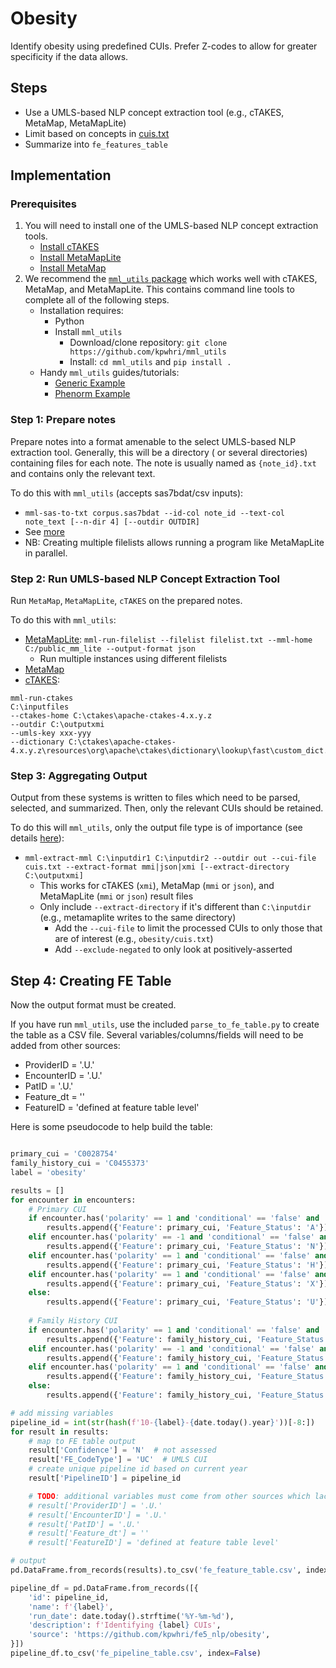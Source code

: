 # Obesity

Identify obesity using predefined CUIs. Prefer Z-codes to allow for greater specificity if the data allows.

## Steps

* Use a UMLS-based NLP concept extraction tool (e.g., cTAKES, MetaMap, MetaMapLite)
* Limit based on concepts in [cuis.txt](cuis.txt)
* Summarize into `fe_features_table`

## Implementation

### Prerequisites

1. You will need to install one of the UMLS-based NLP concept extraction tools.
    * [Install cTAKES](https://kpwhri.github.io/mml_utils/install_ctakes.html)
    * [Install MetaMapLite](https://kpwhri.github.io/mml_utils/install_metamaplite.html)
    * [Install MetaMap](https://kpwhri.github.io/mml_utils/install_mm.html)
2. We recommend the [`mml_utils` package](https://github.com/kpwhri/mml_utils/) which works well with cTAKES, MetaMap,
   and MetaMapLite. This contains command line tools to complete all of the following steps.
    * Installation requires:
        * Python
        * Install `mml_utils`
            * Download/clone repository: `git clone https://github.com/kpwhri/mml_utils`
            * Install: `cd mml_utils` and `pip install .`
    * Handy `mml_utils` guides/tutorials:
        * [Generic Example](https://github.com/kpwhri/mml_utils/blob/master/examples/complete)
        * [Phenorm Example](https://github.com/kpwhri/mml_utils/tree/master/examples/phenorm)

### Step 1: Prepare notes

Prepare notes into a format amenable to the select UMLS-based NLP extraction tool. Generally, this will be a directory (
or several directories) containing files for each note. The note is usually named as `{note_id}.txt` and contains only
the relevant text.

To do this with `mml_utils` (accepts sas7bdat/csv inputs):

* `mml-sas-to-txt corpus.sas7bdat --id-col note_id --text-col note_text [--n-dir 4] [--outdir OUTDIR]`
* See [more](https://github.com/kpwhri/mml_utils/tree/master/examples/phenorm#dataset-to-text)
* NB: Creating multiple filelists allows running a program like MetaMapLite in parallel.

### Step 2: Run UMLS-based NLP Concept Extraction Tool

Run `MetaMap`, `MetaMapLite`, `cTAKES` on the prepared notes.

To do this with `mml_utils`:

* [MetaMapLite](https://github.com/kpwhri/mml_utils/tree/master/examples/phenorm#metamaplite):
  `mml-run-filelist --filelist filelist.txt --mml-home C:/public_mm_lite --output-format json`
    * Run multiple instances using different filelists
* [MetaMap](https://github.com/kpwhri/mml_utils/tree/master/examples/phenorm#running-metamap)
* [cTAKES](https://kpwhri.github.io/mml_utils/build_umls_for_ctakes.html#run-ctakes-with-new-dictionary):

```commandline
mml-run-ctakes 
C:\inputfiles 
--ctakes-home C:\ctakes\apache-ctakes-4.x.y.z 
--outdir C:\outputxmi 
--umls-key xxx-yyy 
--dictionary C:\ctakes\apache-ctakes-4.x.y.z\resources\org\apache\ctakes\dictionary\lookup\fast\custom_dict.xml
```

### Step 3: Aggregating Output

Output from these systems is written to files which need to be parsed, selected, and summarized. Then, only the relevant
CUIs should be retained.

To do this will `mml_utils`, only the output file type is of importance (see
details [here](https://github.com/kpwhri/mml_utils/tree/master/examples/phenorm#extracting-cuis)):

* `mml-extract-mml C:\inputdir1 C:\inputdir2 --outdir out --cui-file cuis.txt --extract-format mmi|json|xmi [--extract-directory C:\outputxmi]`
  * This works for cTAKES (`xmi`), MetaMap (`mmi` or `json`), and MetaMapLite (`mmi` or `json`) result files
  * Only include `--extract-directory` if it's different than `C:\inputdir` (e.g., metamaplite writes to the same directory)
    * Add the `--cui-file` to limit the processed CUIs to only those that are of interest (e.g., `obesity/cuis.txt`)
    * Add `--exclude-negated` to only look at positively-asserted 

## Step 4: Creating FE Table

Now the output format must be created.

If you have run `mml_utils`, use the included `parse_to_fe_table.py` to create the table as a CSV file. Several variables/columns/fields will need to be added from other sources:

* ProviderID = '.U.'
* EncounterID = '.U.'
* PatID = '.U.'
* Feature_dt = ''
* FeatureID = 'defined at feature table level'
          
Here is some pseudocode to help build the table:

```python

primary_cui = 'C0028754'
family_history_cui = 'C0455373'
label = 'obesity'

results = []
for encounter in encounters:
    # Primary CUI
    if encounter.has('polarity' == 1 and 'conditional' == 'false' and 'subject' == 'patient' and 'historyOf' == 0):
        results.append({'Feature': primary_cui, 'Feature_Status': 'A'})  # Active 
    elif encounter.has('polarity' == -1 and 'conditional' == 'false' and 'subject' == 'patient' and 'historyOf' == 0):
        results.append({'Feature': primary_cui, 'Feature_Status': 'N'})  # Negated
    elif encounter.has('polarity' == 1 and 'conditional' == 'false' and 'subject' == 'patient' and 'historyOf' == 1):
        results.append({'Feature': primary_cui, 'Feature_Status': 'H'})  # Historical 
    elif encounter.has('polarity' == 1 and 'conditional' == 'false' and 'subject' != 'patient' and 'historyOf' == 0):
        results.append({'Feature': primary_cui, 'Feature_Status': 'X'})  # Other Subject
    else:
        results.append({'Feature': primary_cui, 'Feature_Status': 'U'})  # Else: unknown
        
    # Family History CUI
    if encounter.has('polarity' == 1 and 'conditional' == 'false' and 'subject' == 'family_member' and 'historyOf' == 0):
        results.append({'Feature': family_history_cui, 'Feature_Status': 'A'})  # Active 
    elif encounter.has('polarity' == -1 and 'conditional' == 'false' and 'subject' == 'family_member' and 'historyOf' == 0):
        results.append({'Feature': family_history_cui, 'Feature_Status': 'N'})  # Negated
    elif encounter.has('polarity' == 1 and 'conditional' == 'false' and 'subject' == 'family_member' and 'historyOf' == 1):
        results.append({'Feature': family_history_cui, 'Feature_Status': 'H'})  # Historical 
    else:
        results.append({'Feature': family_history_cui, 'Feature_Status': 'U'})  # Else: unknown

# add missing variables
pipeline_id = int(str(hash(f'10-{label}-{date.today().year}'))[-8:])
for result in results:
    # map to FE table output
    result['Confidence'] = 'N'  # not assessed
    result['FE_CodeType'] = 'UC'  # UMLS CUI
    # create unique pipeline id based on current year
    result['PipelineID'] = pipeline_id

    # TODO: additional variables must come from other sources which lack a pre-defined shape
    # result['ProviderID'] = '.U.'
    # result['EncounterID'] = '.U.'
    # result['PatID'] = '.U.'
    # result['Feature_dt'] = ''
    # result['FeatureID'] = 'defined at feature table level'

# output
pd.DataFrame.from_records(results).to_csv('fe_feature_table.csv', index=False)

pipeline_df = pd.DataFrame.from_records([{
    'id': pipeline_id,
    'name': f'{label}',
    'run_date': date.today().strftime('%Y-%m-%d'),
    'description': f'Identifying {label} CUIs',
    'source': 'https://github.com/kpwhri/fe5_nlp/obesity',
}])
pipeline_df.to_csv('fe_pipeline_table.csv', index=False)
```
